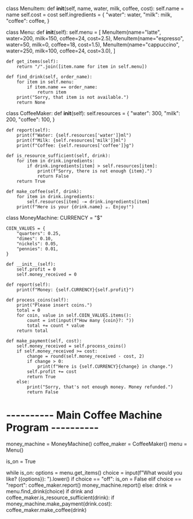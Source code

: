 class MenuItem:
    def __init__(self, name, water, milk, coffee, cost):
        self.name = name
        self.cost = cost
        self.ingredients = {
            "water": water,
            "milk": milk,
            "coffee": coffee,
        }


class Menu:
    def __init__(self):
        self.menu = [
            MenuItem(name="latte", water=200, milk=150, coffee=24, cost=2.5),
            MenuItem(name="espresso", water=50, milk=0, coffee=18, cost=1.5),
            MenuItem(name="cappuccino", water=250, milk=100, coffee=24, cost=3.0),
        ]

    def get_items(self):
        return "/".join([item.name for item in self.menu])

    def find_drink(self, order_name):
        for item in self.menu:
            if item.name == order_name:
                return item
        print("Sorry, that item is not available.")
        return None


class CoffeeMaker:
    def __init__(self):
        self.resources = {
            "water": 300,
            "milk": 200,
            "coffee": 100,
        }

    def report(self):
        print(f"Water: {self.resources['water']}ml")
        print(f"Milk: {self.resources['milk']}ml")
        print(f"Coffee: {self.resources['coffee']}g")

    def is_resource_sufficient(self, drink):
        for item in drink.ingredients:
            if drink.ingredients[item] > self.resources[item]:
                print(f"Sorry, there is not enough {item}.")
                return False
        return True

    def make_coffee(self, drink):
        for item in drink.ingredients:
            self.resources[item] -= drink.ingredients[item]
        print(f"Here is your {drink.name} ☕. Enjoy!")


class MoneyMachine:
    CURRENCY = "$"

    COIN_VALUES = {
        "quarters": 0.25,
        "dimes": 0.10,
        "nickels": 0.05,
        "pennies": 0.01,
    }

    def __init__(self):
        self.profit = 0
        self.money_received = 0

    def report(self):
        print(f"Money: {self.CURRENCY}{self.profit}")

    def process_coins(self):
        print("Please insert coins.")
        total = 0
        for coin, value in self.COIN_VALUES.items():
            count = int(input(f"How many {coin}?: "))
            total += count * value
        return total

    def make_payment(self, cost):
        self.money_received = self.process_coins()
        if self.money_received >= cost:
            change = round(self.money_received - cost, 2)
            if change > 0:
                print(f"Here is {self.CURRENCY}{change} in change.")
            self.profit += cost
            return True
        else:
            print("Sorry, that's not enough money. Money refunded.")
            return False


# ---------- Main Coffee Machine Program ----------

money_machine = MoneyMachine()
coffee_maker = CoffeeMaker()
menu = Menu()

is_on = True

while is_on:
    options = menu.get_items()
    choice = input(f"What would you like? ({options}): ").lower()
    if choice == "off":
        is_on = False
    elif choice == "report":
        coffee_maker.report()
        money_machine.report()
    else:
        drink = menu.find_drink(choice)
        if drink and coffee_maker.is_resource_sufficient(drink):
            if money_machine.make_payment(drink.cost):
                coffee_maker.make_coffee(drink)
